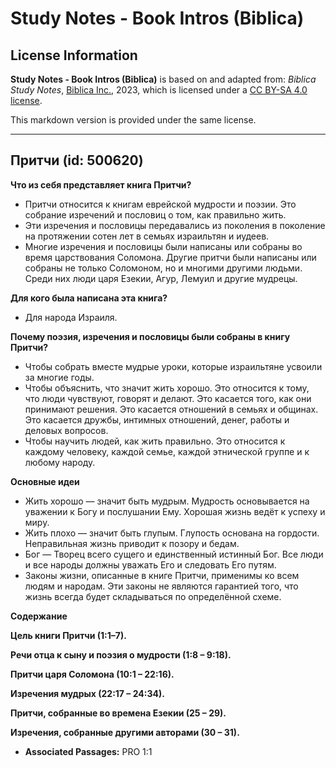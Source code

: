 # Study Notes - Book Intros (Biblica)

## License Information

**Study Notes - Book Intros (Biblica)** is based on and adapted from: _Biblica Study Notes_, [Biblica Inc.](https://www.biblica.com/), 2023, which is licensed under a [CC BY-SA 4.0 license](https://creativecommons.org/licenses/by-sa/4.0/legalcode.en).

This markdown version is provided under the same license.



--------------------------------

## Притчи (id: 500620)

**Что из себя представляет книга Притчи?**

* Притчи относится к книгам еврейской мудрости и поэзии. Это собрание изречений и пословиц о том, как правильно жить.
* Эти изречения и пословицы передавались из поколения в поколение на протяжении сотен лет в семьях израильтян и иудеев.
* Многие изречения и пословицы были написаны или собраны во время царствования Соломона. Другие притчи были написаны или собраны не только Соломоном, но и многими другими людьми. Среди них люди царя Езекии, Агур, Лемуил и другие мудрецы.

**Для кого была написана эта книга?**

* Для народа Израиля.

**Почему поэзия, изречения и пословицы были собраны в книгу Притчи?**

* Чтобы собрать вместе мудрые уроки, которые израильтяне усвоили за многие годы.
* Чтобы объяснить, что значит жить хорошо. Это относится к тому, что люди чувствуют, говорят и делают. Это касается того, как они принимают решения. Это касается отношений в семьях и общинах. Это касается дружбы, интимных отношений, денег, работы и деловых вопросов.
* Чтобы научить людей, как жить правильно. Это относится к каждому человеку, каждой семье, каждой этнической группе и к любому народу.

**Основные идеи**

* Жить хорошо — значит быть мудрым. Мудрость основывается на уважении к Богу и послушании Ему. Хорошая жизнь ведёт к успеху и миру.
* Жить плохо — значит быть глупым. Глупость основана на гордости. Неправильная жизнь приводит к позору и бедам.
* Бог — Творец всего сущего и единственный истинный Бог. Все люди и все народы должны уважать Его и следовать Его путям.
* Законы жизни, описанные в книге Притчи, применимы ко всем людям и народам. Эти законы не являются гарантией того, что жизнь всегда будет складываться по определённой схеме.

**Содержание**

**Цель книги Притчи (1:1–7\).**

**Речи отца к сыну и поэзия о мудрости (1:8 – 9:18\).**

**Притчи царя Соломона (10:1 – 22:16\).**

**Изречения мудрых (22:17 – 24:34\).**

**Притчи, собранные во времена Езекии (25 – 29\).**

**Изречения, собранные другими авторами (30 – 31\).**

* **Associated Passages:** PRO 1:1


